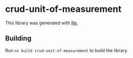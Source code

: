 # crud-unit-of-measurement

This library was generated with [Nx](https://nx.dev).

## Building

Run `nx build crud-unit-of-measurement` to build the library.
